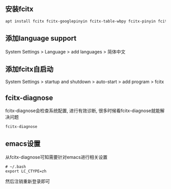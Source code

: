 <!--
.. title: kde桌面环境下的fcitx解决方案
.. slug: kdezhuo-mian-huan-jing-xia-de-fcitxjie-jue-fang-an
.. date: 2021-10-08 11:29:54 UTC+08:00
.. tags: 
.. category: 
.. link: 
.. description: 
.. type: text
-->

## 安装fcitx

```bash
apt install fcitx fcitx-googlepinyin fcitx-table-wbpy fcitx-pinyin fcitx-sunpinyin
```

## 添加language support

System Settings > Language > add languages > 简体中文


## 添加fcitx自启动

System Settings > startup and shutdown > auto-start > add program > fcitx

## fcitx-diagnose

fcitx-diagnose会检查系统配置, 进行有效诊断, 很多时候看fcitx-diagnose就能解决问题
```bash
fcitx-diagnose
```

## emacs设置

从fcitx-diagnose可知需要针对emacs进行相关设置

```
# ~/.bash
export LC_CTYPE=zh
```

然后注销重新登录即可
